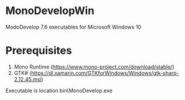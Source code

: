 # MonoDevelopWin
ModoDevelop 7.6 executables for Microsoft Windows 10  
# Prerequisites  
  1. Mono Runtime (https://www.mono-project.com/download/stable/)  
  2. GTK# (https://dl.xamarin.com/GTKforWindows/Windows/gtk-sharp-2.12.45.msi)  

Executable is location bin\MonoDevelop.exe